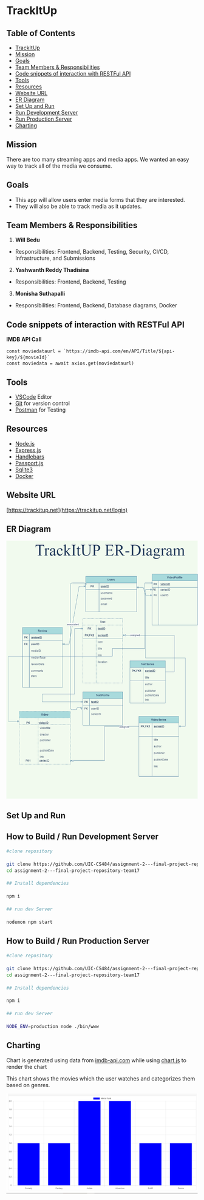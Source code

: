 # TrackItUp

## Table of Contents
* [TrackItUp](#trackitup)
* [Mission](#mission)
* [Goals](#goals)
* [Team Members & Responsibilities](#team-members-&-responsibilities)
* [Code snippets of interaction with RESTFul API](#code-snippets-of-interaction-with-restful-api)
* [Tools](#tools)
* [Resources](#resources)
* [Website URL](#website-url)
* [ER Diagram](#er-diagram)
* [Set Up and Run](#set-up-and-run)
* [Run Development Server](#how-to-build-/-run-development-server)
* [Run Production Server](#how-to-build-/-run-production-server)
* [Charting](#charting)

## Mission

There are too many streaming apps and media apps. We wanted an easy way to track all of the media we consume. 

## Goals

- This app will allow users enter media forms that they are interested.
- They will also be able to track media as it updates.

## Team Members & Responsibilities
1. **Will Bedu**
- Responsibilities:
 Frontend, Backend, Testing, Security, CI/CD, Infrastructure, and Submissions

2. **Yashwanth Reddy Thadisina**
- Responsibilities:
 Frontend, Backend, Testing

3. **Monisha Suthapalli**
- Responsibilities:
Frontend, Backend, Database diagrams, Docker

## Code snippets of interaction with RESTFul API

**IMDB API Call** 
```
const moviedataurl = `https://imdb-api.com/en/API/Title/${api-key}/${movieId}`
const moviedata = await axios.get(moviedataurl)
```

## Tools
- [VSCode](https://vscode.dev/) Editor
- [Git](https://git-scm.com/) for version control
- [Postman](https://www.postman.com/) for Testing

## Resources

- [Node.js](https://nodejs.org/en/)
- [Express.js](https://expressjs.com/)
- [Handlebars](https://handlebarsjs.com/)
- [Passport.js](http://www.passportjs.org/)
- [Sqlite3](https://www.npmjs.com/package/sqlite3)
- [Docker](https://www.docker.com/) 

## Website URL
[https://trackitup.net](https://trackitup.net/login)

## ER Diagram
![ER Diagram](./assets/er-diagram.png)

## Set Up and Run

## How to Build / Run Development Server
```bash
#clone repository

git clone https://github.com/UIC-CS484/assignment-2---final-project-repository-team17.git
cd assignment-2---final-project-repository-team17

## Install dependencies

npm i

## run dev Server

nodemon npm start
```

## How to Build / Run Production Server
```bash
#clone repository

git clone https://github.com/UIC-CS484/assignment-2---final-project-repository-team17.git
cd assignment-2---final-project-repository-team17

## Install dependencies

npm i

## run dev Server

NODE_ENV=production node ./bin/www
```

## Charting
Chart is generated using data from [imdb-api.com](imdb-api.com) while using [chart.js](https://www.chartjs.org/docs/latest/) to render the chart

This chart shows the movies which the user watches and categorizes them based on genres.

![](./assets/chart.png)
